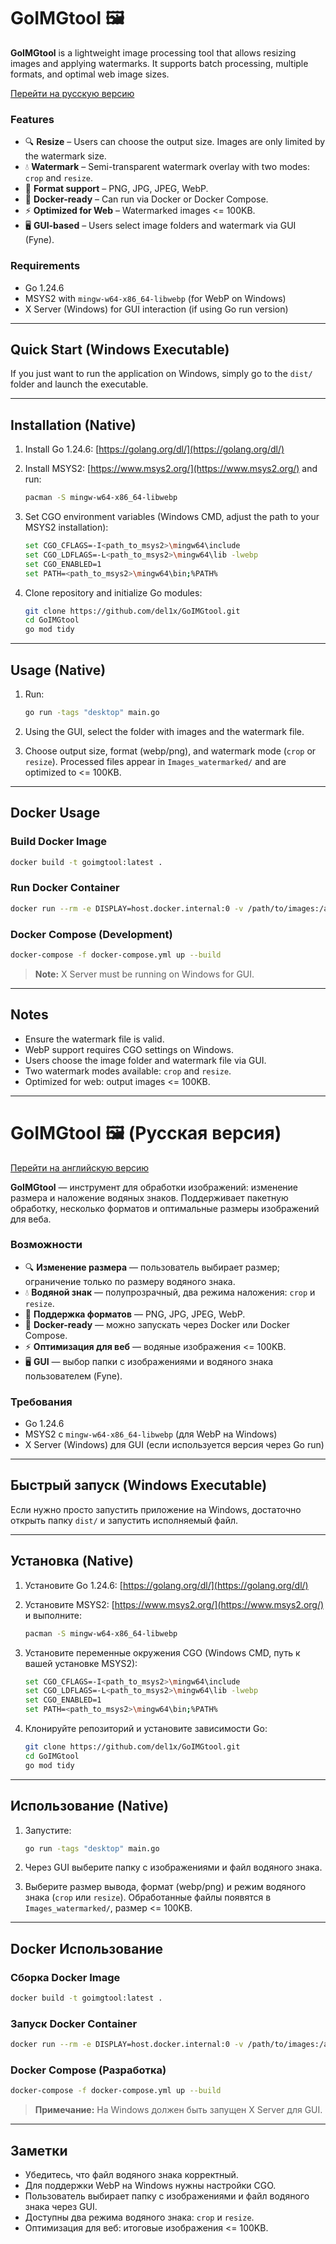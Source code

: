 # GoIMGtool 🖼️
<a name="goimgtool"></a>

**GoIMGtool** is a lightweight image processing tool that allows resizing images and applying watermarks.
It supports batch processing, multiple formats, and optimal web image sizes.

[Перейти на русскую версию](#goimgtool-русская-версия)

### Features

* 🔍 **Resize** – Users can choose the output size. Images are only limited by the watermark size.
* 💧 **Watermark** – Semi-transparent watermark overlay with two modes: `crop` and `resize`.
* 🚀 **Format support** – PNG, JPG, JPEG, WebP.
* 🐳 **Docker-ready** – Can run via Docker or Docker Compose.
* ⚡ **Optimized for Web** – Watermarked images <= 100KB.
* 🖥️ **GUI-based** – Users select image folders and watermark via GUI (Fyne).

### Requirements

* Go 1.24.6
* MSYS2 with `mingw-w64-x86_64-libwebp` (for WebP on Windows)
* X Server (Windows) for GUI interaction (if using Go run version)

---

## Quick Start (Windows Executable)

If you just want to run the application on Windows, simply go to the `dist/` folder and launch the executable.

---

## Installation (Native)

1. Install Go 1.24.6: [https://golang.org/dl/](https://golang.org/dl/)
2. Install MSYS2: [https://www.msys2.org/](https://www.msys2.org/) and run:

   ```bash
   pacman -S mingw-w64-x86_64-libwebp
   ```
3. Set CGO environment variables (Windows CMD, adjust the path to your MSYS2 installation):

   ```bash
   set CGO_CFLAGS=-I<path_to_msys2>\mingw64\include
   set CGO_LDFLAGS=-L<path_to_msys2>\mingw64\lib -lwebp
   set CGO_ENABLED=1
   set PATH=<path_to_msys2>\mingw64\bin;%PATH%
   ```
4. Clone repository and initialize Go modules:

   ```bash
   git clone https://github.com/del1x/GoIMGtool.git
   cd GoIMGtool
   go mod tidy
   ```

---

## Usage (Native)

1. Run:

   ```bash
   go run -tags "desktop" main.go
   ```
2. Using the GUI, select the folder with images and the watermark file.
3. Choose output size, format (webp/png), and watermark mode (`crop` or `resize`).
   Processed files appear in `Images_watermarked/` and are optimized to <= 100KB.

---

## Docker Usage

### Build Docker Image

```bash
docker build -t goimgtool:latest .
```

### Run Docker Container

```bash
docker run --rm -e DISPLAY=host.docker.internal:0 -v /path/to/images:/app/Images goimgtool:latest
```

### Docker Compose (Development)

```bash
docker-compose -f docker-compose.yml up --build
```

> **Note:** X Server must be running on Windows for GUI.

---

## Notes

* Ensure the watermark file is valid.
* WebP support requires CGO settings on Windows.
* Users choose the image folder and watermark file via GUI.
* Two watermark modes available: `crop` and `resize`.
* Optimized for web: output images <= 100KB.

---

# GoIMGtool 🖼️ (Русская версия)

<a name="goimgtool-русская-версия"></a>
[Перейти на английскую версию](#goimgtool-🖼️)

**GoIMGtool** — инструмент для обработки изображений: изменение размера и наложение водяных знаков.
Поддерживает пакетную обработку, несколько форматов и оптимальные размеры изображений для веба.

### Возможности

* 🔍 **Изменение размера** — пользователь выбирает размер; ограничение только по размеру водяного знака.
* 💧 **Водяной знак** — полупрозрачный, два режима наложения: `crop` и `resize`.
* 🚀 **Поддержка форматов** — PNG, JPG, JPEG, WebP.
* 🐳 **Docker-ready** — можно запускать через Docker или Docker Compose.
* ⚡ **Оптимизация для веб** — водяные изображения <= 100KB.
* 🖥️ **GUI** — выбор папки с изображениями и водяного знака пользователем (Fyne).

### Требования

* Go 1.24.6
* MSYS2 с `mingw-w64-x86_64-libwebp` (для WebP на Windows)
* X Server (Windows) для GUI (если используется версия через Go run)

---

## Быстрый запуск (Windows Executable)

Если нужно просто запустить приложение на Windows, достаточно открыть папку `dist/` и запустить исполняемый файл.

---

## Установка (Native)

1. Установите Go 1.24.6: [https://golang.org/dl/](https://golang.org/dl/)
2. Установите MSYS2: [https://www.msys2.org/](https://www.msys2.org/) и выполните:

   ```bash
   pacman -S mingw-w64-x86_64-libwebp
   ```
3. Установите переменные окружения CGO (Windows CMD, путь к вашей установке MSYS2):

   ```bash
   set CGO_CFLAGS=-I<path_to_msys2>\mingw64\include
   set CGO_LDFLAGS=-L<path_to_msys2>\mingw64\lib -lwebp
   set CGO_ENABLED=1
   set PATH=<path_to_msys2>\mingw64\bin;%PATH%
   ```
4. Клонируйте репозиторий и установите зависимости Go:

   ```bash
   git clone https://github.com/del1x/GoIMGtool.git
   cd GoIMGtool
   go mod tidy
   ```

---

## Использование (Native)

1. Запустите:

   ```bash
   go run -tags "desktop" main.go
   ```
2. Через GUI выберите папку с изображениями и файл водяного знака.
3. Выберите размер вывода, формат (webp/png) и режим водяного знака (`crop` или `resize`).
   Обработанные файлы появятся в `Images_watermarked/`, размер <= 100KB.

---

## Docker Использование

### Сборка Docker Image

```bash
docker build -t goimgtool:latest .
```

### Запуск Docker Container

```bash
docker run --rm -e DISPLAY=host.docker.internal:0 -v /path/to/images:/app/Images goimgtool:latest
```

### Docker Compose (Разработка)

```bash
docker-compose -f docker-compose.yml up --build
```

> **Примечание:** На Windows должен быть запущен X Server для GUI.

---

## Заметки

* Убедитесь, что файл водяного знака корректный.
* Для поддержки WebP на Windows нужны настройки CGO.
* Пользователь выбирает папку с изображениями и файл водяного знака через GUI.
* Доступны два режима водяного знака: `crop` и `resize`.
* Оптимизация для веб: итоговые изображения <= 100KB.
